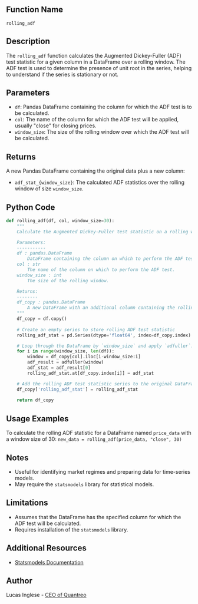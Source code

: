 ## Function Name
`rolling_adf`

## Description
The `rolling_adf` function calculates the Augmented Dickey-Fuller (ADF) test statistic for a given column in a DataFrame over a rolling window. The ADF test is used to determine the presence of unit root in the series, helping to understand if the series is stationary or not.

## Parameters
- `df`: Pandas DataFrame containing the column for which the ADF test is to be calculated.
- `col`: The name of the column for which the ADF test will be applied, usually "close" for closing prices.
- `window_size`: The size of the rolling window over which the ADF test will be calculated.

## Returns
A new Pandas DataFrame containing the original data plus a new column:

- `adf_stat_{window_size}`: The calculated ADF statistics over the rolling window of size `window_size`.

## Python Code

```py
def rolling_adf(df, col, window_size=30):
    """
    Calculate the Augmented Dickey-Fuller test statistic on a rolling window.

    Parameters:
    -----------
    df : pandas.DataFrame
        DataFrame containing the column on which to perform the ADF test.
    col : str
        The name of the column on which to perform the ADF test.
    window_size : int
        The size of the rolling window.

    Returns:
    --------
    df_copy : pandas.DataFrame
        A new DataFrame with an additional column containing the rolling ADF test statistic.
    """
    df_copy = df.copy()
    
    # Create an empty series to store rolling ADF test statistic
    rolling_adf_stat = pd.Series(dtype='float64', index=df_copy.index)

    # Loop through the DataFrame by `window_size` and apply `adfuller`.
    for i in range(window_size, len(df)):
        window = df_copy[col].iloc[i-window_size:i]
        adf_result = adfuller(window)
        adf_stat = adf_result[0]
        rolling_adf_stat.at[df_copy.index[i]] = adf_stat

    # Add the rolling ADF test statistic series to the original DataFrame
    df_copy['rolling_adf_stat'] = rolling_adf_stat
    
    return df_copy
```


## Usage Examples

To calculate the rolling ADF statistic for a DataFrame named `price_data` with a window size of 30:
`new_data = rolling_adf(price_data, "close", 30)`

## Notes

- Useful for identifying market regimes and preparing data for time-series models.
- May require the `statsmodels` library for statistical models.

## Limitations

- Assumes that the DataFrame has the specified column for which the ADF test will be calculated.
- Requires installation of the `statsmodels` library.

## Additional Resources

- [Statsmodels Documentation](https://www.statsmodels.org/stable/index.html)

## Author

Lucas Inglese - [CEO of Quantreo](https://quantreo.com/)